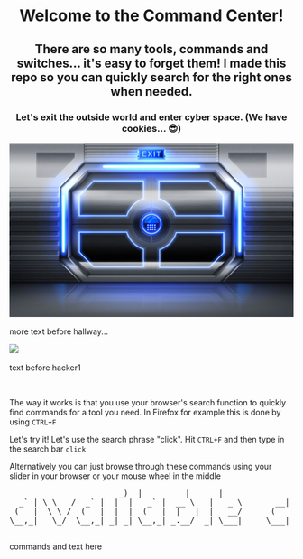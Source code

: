 <html>
  
  <body>
    <h1 align="center">Welcome to the Command Center!</h1>
    <h2 align="center">There are so many tools, commands and switches... it's easy to forget them! I made this repo so you can quickly search for the right ones when needed.</h2>
  <h3 align="center">Let's exit the outside world and enter cyber space. (We have cookies... 😎)</h3>
  <img src="images/001_metal-door.jpg">
  <p>more text before hallway...</p>
  <img src="images/002_hallway.jpg">
  <p>text before hacker1</p>
  <img src"images/003_hacker-hoodie.jpg">
  <p>The way it works is that you use your browser's search function to quickly find commands for a tool you need. In Firefox for example this is done by using <code>CTRL+F</code></p>
  <p>Let's try it! Let's use the search phrase "click". Hit <code>CTRL+F</code> and then type in the search bar <code>click</code></p>
  <p>Alternatively you can just browse through these commands using your slider in your browser or your mouse wheel in the middle</p>
  <pre>
                       _)  |         |      |                                                                 |       
  _` | \ \   /  _` |  |  |   _` |  __ \   |   _ \       __|   _ \   __ `__ \   __ `__ \    _` |  __ \    _` |   __| 
 (   |  \ \ /  (   |  |  |  (   |  |   |  |   __/      (     (   |  |   |   |  |   |   |  (   |  |   |  (   | \__ \ 
\__,_|   \_/  \__,_| _| _| \__,_| _.__/  _| \___|     \___| \___/  _|  _|  _| _|  _|  _| \__,_| _|  _| \__,_| ____/ 
  </pre>
  <p>commands and text here</p>
